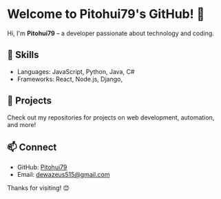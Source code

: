 # Welcome to Pitohui79's GitHub! 👋

Hi, I'm **Pitohui79** – a developer passionate about technology and coding.  

## 🔧 Skills
- Languages: JavaScript, Python, Java, C#
- Frameworks: React, Node.js, Django, 

## 🚀 Projects
Check out my repositories for projects on web development, automation, and more!  

## 📫 Connect
- GitHub: [Pitohui79](https://github.com/pitohui79)  
- Email: [dewazeus515@gmail.com](mailto:dewazeus515@gmail.com)  

Thanks for visiting! 😊  
